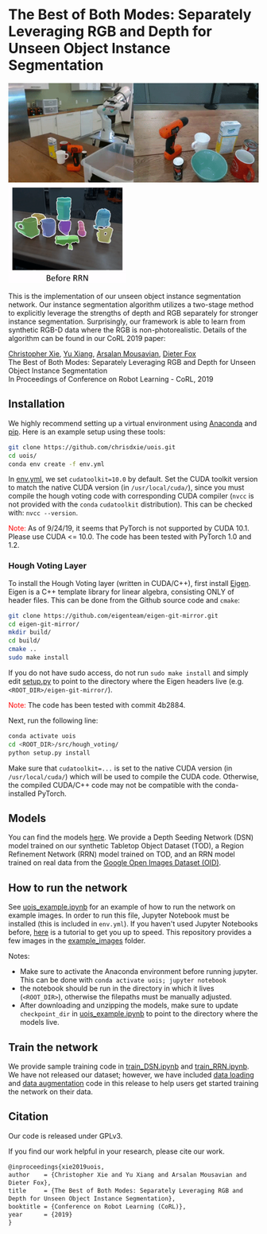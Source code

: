 # The Best of Both Modes: Separately Leveraging RGB and Depth for Unseen Object Instance Segmentation

<img src="gifs/robot_grasping.gif" height="200" /> <img src="gifs/refinement.gif" height="200" />

This is the implementation of our unseen object instance segmentation network. Our instance segmentation algorithm utilizes a two-stage method to explicitly leverage the strengths of depth and RGB separately for stronger instance segmentation. Surprisingly, our framework is able to learn from synthetic RGB-D data where the RGB is non-photorealistic. Details of the algorithm can be found in our CoRL 2019 paper:

[Christopher Xie](https://chrisdxie.github.io), [Yu Xiang](https://yuxng.github.io), [Arsalan Mousavian](https://cs.gmu.edu/~amousavi/), [Dieter Fox](https://homes.cs.washington.edu/~fox/) <br/>
The Best of Both Modes: Separately Leveraging RGB and Depth for Unseen Object Instance Segmentation<br/>
In Proceedings of Conference on Robot Learning - CoRL, 2019

## Installation

We highly recommend setting up a virtual environment using [Anaconda](https://www.anaconda.com/distribution/) and [pip](https://pypi.org/project/pip/). Here is an example setup using these tools:

```bash
git clone https://github.com/chrisdxie/uois.git
cd uois/
conda env create -f env.yml
```
In [env.yml](env.yml), we set `cudatoolkit=10.0` by default. Set the CUDA toolkit version to match the native CUDA version (in `/usr/local/cuda/`), since you must compile the hough voting code with corresponding CUDA compiler (`nvcc` is not provided with the `conda` `cudatoolkit` distribution). This can be checked with: `nvcc --version`. 

<span style="color:red">Note:</span> As of 9/24/19, it seems that PyTorch is not supported by CUDA 10.1. Please use CUDA <= 10.0. The code has been tested with PyTorch 1.0 and 1.2. 

### Hough Voting Layer

To install the Hough Voting layer (written in CUDA/C++), first install [Eigen](http://eigen.tuxfamily.org/). Eigen is a C++ template library for linear algebra, consisting ONLY of header files. This can be done from the Github source code and `cmake`:

```bash
git clone https://github.com/eigenteam/eigen-git-mirror.git
cd eigen-git-mirror/
mkdir build/
cd build/
cmake ..
sudo make install
```

If you do not have sudo access, do not run `sudo make install` and simply edit [setup.py](src/hough_voting/setup.py) to point to the directory where the Eigen headers live (e.g. `<ROOT_DIR>/eigen-git-mirror/`). 

<span style="color:red">Note:</span> The code has been tested with commit 4b2884.

Next, run the following line:

```bash
conda activate uois
cd <ROOT_DIR>/src/hough_voting/
python setup.py install
```

Make sure that `cudatoolkit=...` is set to the native CUDA version (in `/usr/local/cuda/`) which will be used to compile the CUDA code. Otherwise, the compiled CUDA/C++ code may not be compatible with the conda-installed PyTorch.

## Models
You can find the models [here](https://drive.google.com/uc?id=1tf_ff-HsxotPavOqAjUmweQUF_xTONOu&export=download). We provide a Depth Seeding Network (DSN) model trained on our synthetic Tabletop Object Dataset (TOD), a Region Refinement Network (RRN) model trained on TOD, and an RRN model trained on real data from the [Google Open Images Dataset (OID)](https://storage.googleapis.com/openimages/web/download.html).

## How to run the network

See [uois_example.ipynb](uois_example.ipynb) for an example of how to run the network on example images. In order to run this file, Jupyter Notebook must be installed (this is included in `env.yml`). If you haven't used Jupyter Notebooks before, [here](https://www.dataquest.io/blog/jupyter-notebook-tutorial/) is a tutorial to get you up to speed. This repository provides a few images in the [example_images](example_images/) folder. 

Notes:

* Make sure to activate the Anaconda environment before running jupyter. This can be done with ``` conda activate uois; jupyter notebook ```
* the notebook should be run in the directory in which it lives (`<ROOT_DIR>`), otherwise the filepaths must be manually adjusted.
* After downloading and unzipping the models, make sure to update `checkpoint_dir` in [uois_example.ipynb](uois_example.ipynb) to point to the directory where the models live.

## Train the network
We provide sample training code in [train_DSN.ipynb](train_DSN.ipynb) and [train_RRN.ipynb](train_RRN.ipynb). We have not released our dataset; however, we have included [data loading](src/data_loader.py) and [data augmentation](src/data_augmentation.py) code in this release to help users get started training the network on their data.

## Citation
Our code is released under GPLv3.

If you find our work helpful in your research, please cite our work.

```
@inproceedings{xie2019uois,
author    = {Christopher Xie and Yu Xiang and Arsalan Mousavian and Dieter Fox},
title     = {The Best of Both Modes: Separately Leveraging RGB and Depth for Unseen Object Instance Segmentation},
booktitle = {Conference on Robot Learning (CoRL)},
year      = {2019}
}
```
